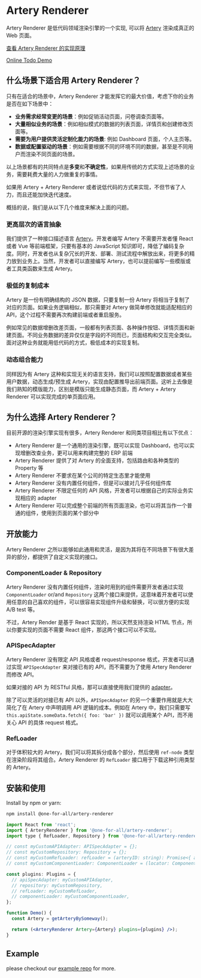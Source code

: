 # Artery Renderer

Artery Renderer 是低代码领域渲染引擎的一个实现, 可以将 [Artery](https://github.com/quanxiang-cloud/one-for-all/tree/main/packages/artery) 渲染成真正的 Web 页面。

[查看 Artery Renderer 的实现原理](https://github.com/quanxiang-cloud/one-for-all/tree/main/packages/artery-renderer/docs/01-how-artery-renderer-works.md)

[Online Todo Demo](https://ofapkg-demo.gd2.qingstor.com/index.html)

## 什么场景下适合用 Artery Renderer？

只有在适合的场景中，Artery Renderer 才能发挥它的最大价值，考虑下你的业务是否在如下场景中：

- **业务需求经常变更的场景**：例如促销活动页面，问卷调查页面等。
- **大量相似业务的场景**：例如相似模式的数据的列表页面，详情页和创建修改页面等。
- **需要为用户提供灵活定制化能力的场景**: 例如 Dashboard 页面，个人主页等。
- **数据或配置驱动的场景**：例如需要根据不同的环境不同的数据，甚至是不同用户而渲染不同页面的场景。

以上场景都有的共同特点是**多变**和**不确定性**，如果用传统的方式实现上述场景的业务，需要耗费大量的人力做重复的事情。

如果用 Artery + Artery Renderer 或者说低代码的方式来实现，不但节省了人力，而且还能加快迭代速度。

概括的说，我们是从以下几个维度来解决上面的问题。

### 更高层次的语言抽象

我们提供了一种接口描述语言 [Artery](https://github.com/quanxiang-cloud/one-for-all/tree/main/packages/artery)。开发者编写 Artery 不需要开发者懂 React 或者 Vue 等前端框架，只要有基本的 JavaScript 知识即可，降低了编码复杂度。同时，开发者也从复杂冗长的开发、部署、测试流程中解放出来，将更多的精力放到业务上。当然，开发者可以直接编写 Artery，也可以提前编写一些模版或者工具类函数来生成 Artery。

### 极低的复制成本

Artery 是一份有明确结构的 JSON 数据，只要复制一份 Artery 将相当于复制了对应的页面。如果业务逻辑相似，那只需要对 Artery 做简单修改就能适配相应的 API，这个过程不需要再次构建前端或者重启服务。

例如常见的数据增删改差页面，一般都有列表页面、各种操作按钮、详情页面和新建页面。不同业务数据的差异仅仅是字段的不同而已，页面结构和交互完全类似。面对这种业务就能用低代码的方式，极低成本的实现复制。

### 动态组合能力

同样因为有 Artery 这种和实现无关的语言支持，我们可以按照配置数据或者某些用户数据，动态生成/预生成 Artery，实现由配置推导出前端页面。这听上去像是我们熟知的模版能力，区别是模版只能生成静态页面，而 Artery + Artery Renderer 可以实现完成的单页面应用。

## 为什么选择 Artery Renderer？

目前开源的渲染引擎实现有很多，Artery Renderer 和同类项目相比有以下优点：

- Artery Renderer 是一个通用的渲染引擎，既可以实现 Dashboard，也可以实现增删改查业务，更可以用来构建完整的 ERP 前端
- Artery Renderer 提供了对 Artery 的全面支持，包括路由和各种类型的 Property 等
- Artery Renderer 不要求在某个公司的特定生态里才能使用
- Artery Renderer 没有内置任何组件，但是可以接对几乎任何组件库
- Artery Renderer 不限定任何的 API 风格，开发者可以根据自己的实际业务实现相应的 adapter
- Artery Renderer 可以完成整个前端的所有页面渲染，也可以将其当作一个普通的组件，使用到页面的某个部分中

## 开放能力

Artery Renderer 之所以能够如此通用和灵活，是因为其将在不同场景下有很大差异的部分，都提供了自定义实现的接口。

### ComponentLoader & Repository

Artery Renderer 没有内置任何组件，渲染时用到的组件需要开发者通过实现 `ComponentLoader` or/and `Repository` 这两个接口来提供，这意味着开发者可以使用任意的自己喜欢的组件，可以很容易实现组件升级和替换，可以很方便的实现 A/B test 等。

不过，Artery Render 是基于 React 实现的，所以天然支持渲染 HTML 节点，所以你要实现的页面不需要 React 组件，那这两个接口可以不实现。

### APISpecAdapter

Artery Renderer 没有限定 API 风格或者 request/response 格式，开发者可以通过实现 `APISpecAdapter` 来对接已有的 API，而不需要为了使用 Artery Renderer 而修改 API。

如果对接的 API 为 RESTful 风格，那可以直接使用我们提供的 [adapter](https://www.npmjs.com/package/@one-for-all/api-spec-adapter)。

除了可以灵活的对接已有 API 以外，`APISpecAdapter` 的另一个重要作用就是大大简化了在 Artery 中声明调用 API 逻辑的成本。例如在 Artery 中，我们只需要写 `this.apiState.someData.fetch({ foo: 'bar' })` 就可以调用某个 API，而不用关心 API 的具体 request 格式。

### RefLoader

对于体积较大的 Artery，我们可以将其拆分成各个部分，然后使用 `ref-node` 类型在渲染阶段将其组合。Artery Renderer 的 `RefLoader` 接口用于下载这种引用类型的 Artery。

## 安装和使用

Install by npm or yarn:

```bash
npm install @one-for-all/artery-renderer
```

```jsx
import React from 'react';
import { ArteryRenderer } from '@one-for-all/artery-renderer';
import type { RefLoader, Repository } from '@one-for-all/artery-renderer';

// const myCustomAPIAdapter: APISpecAdapter = {};
// const myCustomRepository: Repository = {};
// const myCustomRefLoader: refLoader = (arteryID: string): Promise<{ artery: ArterySpec.Artery; plugins?: Plugins }> => { return fetchSomething(); }
// const myCustomComponentLoader: ComponentLoader = (locator: ComponentLoaderParam) => { return someComponent; };

const plugins: Plugins = {
  // apiSpecAdapter: myCustomAPIAdapter,
  // repository: myCustomRepository,
  // refLoader: myCustomRefLoader,
  // componentLoader: myCustomComponentLoader,
};

function Demo() {
  const Artery = getArteryBySomeway();

  return (<ArteryRenderer Artery={Artery} plugins={plugins} />);
}

```

## Example

please checkout our [example repo](https://github.com/quanxiang-cloud/one-for-all/tree/main/packages/example) for more.
